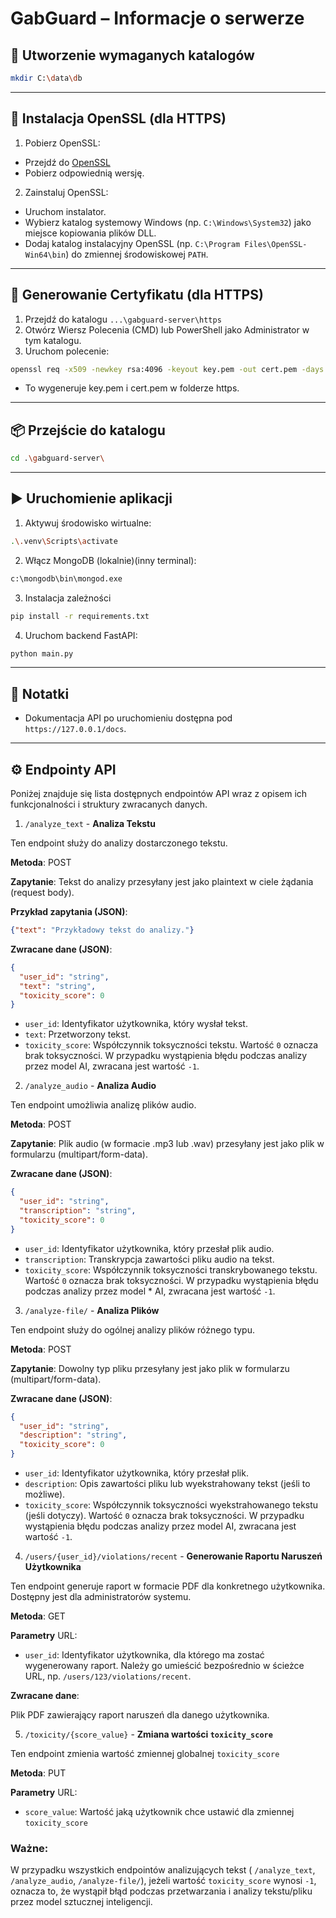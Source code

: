 # GabGuard – Informacje o serwerze

## 📁 Utworzenie wymaganych katalogów

```bash
mkdir C:\data\db
```

---

## 🔑 Instalacja OpenSSL (dla HTTPS)

1. Pobierz OpenSSL:
* Przejdź do [OpenSSL](https://slproweb.com/products/Win32OpenSSL.html)
* Pobierz odpowiednią wersję.

2. Zainstaluj OpenSSL:
* Uruchom instalator.
* Wybierz katalog systemowy Windows (np. `C:\Windows\System32`) jako miejsce kopiowania plików DLL.
* Dodaj katalog instalacyjny OpenSSL (np. `C:\Program Files\OpenSSL-Win64\bin`) do zmiennej środowiskowej `PATH`.

---

## 📜 Generowanie Certyfikatu (dla HTTPS)

1. Przejdź do katalogu `...\gabguard-server\https`
2. Otwórz Wiersz Polecenia (CMD) lub PowerShell jako Administrator w tym katalogu.
3. Uruchom polecenie:
```bash
openssl req -x509 -newkey rsa:4096 -keyout key.pem -out cert.pem -days 365 -nodes -subj "/CN=localhost"
```
* To wygeneruje key.pem i cert.pem w folderze https.

---

## 📦 Przejście do katalogu

```bash
cd .\gabguard-server\
```

---


## ▶️ Uruchomienie aplikacji

1. Aktywuj środowisko wirtualne:

```bash
.\.venv\Scripts\activate
```

2. Włącz MongoDB (lokalnie)(inny terminal):

```bash
c:\mongodb\bin\mongod.exe
```

3. Instalacja zależności

```bash
pip install -r requirements.txt
```

4. Uruchom backend FastAPI:

```bash
python main.py
```

---

## 📝 Notatki

- Dokumentacja API po uruchomieniu dostępna pod `https://127.0.0.1/docs`.

---

## ⚙️ Endpointy API

Poniżej znajduje się lista dostępnych endpointów API wraz z opisem ich funkcjonalności i struktury zwracanych danych.

1. `/analyze_text` - **Analiza Tekstu**

Ten endpoint służy do analizy dostarczonego tekstu.

**Metoda**: POST

**Zapytanie**: Tekst do analizy przesyłany jest jako plaintext w ciele żądania (request body).

**Przykład zapytania (JSON)**:
```JSON
{"text": "Przykładowy tekst do analizy."}
```

**Zwracane dane (JSON)**:
```JSON
{
  "user_id": "string",
  "text": "string",
  "toxicity_score": 0
}
```
* `user_id`: Identyfikator użytkownika, który wysłał tekst.
* `text`: Przetworzony tekst.
* `toxicity_score`: Współczynnik toksyczności tekstu. Wartość `0` oznacza brak toksyczności. W przypadku wystąpienia błędu podczas analizy przez model AI, zwracana jest wartość `-1`.

2. `/analyze_audio` - **Analiza Audio**

Ten endpoint umożliwia analizę plików audio.

**Metoda**: POST

**Zapytanie**: Plik audio (w formacie .mp3 lub .wav) przesyłany jest jako plik w formularzu (multipart/form-data).

**Zwracane dane (JSON)**:
```JSON
{
  "user_id": "string",  
  "transcription": "string",  
  "toxicity_score": 0
}
```
* `user_id`: Identyfikator użytkownika, który przesłał plik audio.
* `transcription`: Transkrypcja zawartości pliku audio na tekst.
* `toxicity_score`: Współczynnik toksyczności transkrybowanego tekstu. Wartość `0` oznacza brak toksyczności. W przypadku wystąpienia błędu podczas analizy przez model * AI, zwracana jest wartość `-1`.

3. `/analyze-file/` - **Analiza Plików**

Ten endpoint służy do ogólnej analizy plików różnego typu.

**Metoda**: POST

**Zapytanie**: Dowolny typ pliku przesyłany jest jako plik w formularzu (multipart/form-data).

**Zwracane dane (JSON)**:
```JSON
{
  "user_id": "string",  
  "description": "string",  
  "toxicity_score": 0
}
```
* `user_id`: Identyfikator użytkownika, który przesłał plik.
* `description`: Opis zawartości pliku lub wyekstrahowany tekst (jeśli to możliwe).
* `toxicity_score`: Współczynnik toksyczności wyekstrahowanego tekstu (jeśli dotyczy). Wartość `0` oznacza brak toksyczności. W przypadku wystąpienia błędu podczas analizy przez model AI, zwracana jest wartość `-1`.

4. `/users/{user_id}/violations/recent` - **Generowanie Raportu Naruszeń Użytkownika**

Ten endpoint generuje raport w formacie PDF dla konkretnego użytkownika.  Dostępny jest dla administratorów systemu.

**Metoda**: GET

**Parametry** URL:

* `user_id`: Identyfikator użytkownika, dla którego ma zostać wygenerowany raport. Należy go umieścić bezpośrednio w ścieżce URL, np. `/users/123/violations/recent`.

**Zwracane dane**:

Plik PDF zawierający raport naruszeń dla danego użytkownika.

5. `/toxicity/{score_value}` - **Zmiana wartości `toxicity_score`**

Ten endpoint zmienia wartość zmiennej globalnej `toxicity_score`

**Metoda**: PUT

**Parametry** URL:

* `score_value`: Wartość jaką użytkownik chce ustawić dla zmiennej `toxicity_score`

### Ważne:

W przypadku wszystkich endpointów analizujących tekst ( `/analyze_text`, `/analyze_audio`, `/analyze-file/`), jeżeli wartość `toxicity_score` wynosi `-1`, oznacza to, że wystąpił błąd podczas przetwarzania i analizy tekstu/pliku przez model sztucznej inteligencji.

